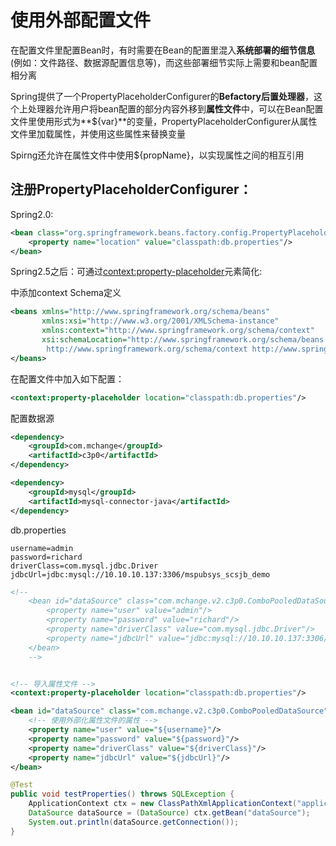 # 使用外部配置文件

在配置文件里配置Bean时，有时需要在Bean的配置里混入**系统部署的细节信息**(例如：文件路径、数据源配置信息等)，而这些部署细节实际上需要和bean配置相分离

Spring提供了一个PropertyPlaceholderConfigurer的**Befactory后置处理器**，这个上处理器允许用户将bean配置的部分内容外移到**属性文件**中，可以在Bean配置文件里使用形式为**${var}**的变量，PropertyPlaceholderConfigurer从属性文件里加载属性，并使用这些属性来替换变量

Spirng还允许在属性文件中使用${propName}，以实现属性之间的相互引用

## 注册PropertyPlaceholderConfigurer：

Spring2.0:

```xml
<bean class="org.springframework.beans.factory.config.PropertyPlaceholderConfigurer">
    <property name="location" value="classpath:db.properties"/>
</bean>
```

Spring2.5之后：可通过<context:property-placeholder>元素简化:

<beans>中添加context Schema定义

```xml
<beans xmlns="http://www.springframework.org/schema/beans"
       xmlns:xsi="http://www.w3.org/2001/XMLSchema-instance"
       xmlns:context="http://www.springframework.org/schema/context"
       xsi:schemaLocation="http://www.springframework.org/schema/beans http://www.springframework.org/schema/beans/spring-beans.xsd
        http://www.springframework.org/schema/context http://www.springframework.org/schema/context/spring-context-4.0.xsd">
</beans>
```

在配置文件中加入如下配置：

```xml
<context:property-placeholder location="classpath:db.properties"/>
```

配置数据源

```xml
<dependency>
    <groupId>com.mchange</groupId>
    <artifactId>c3p0</artifactId>
</dependency>

<dependency>
    <groupId>mysql</groupId>
    <artifactId>mysql-connector-java</artifactId>
</dependency>
```

db.properties

```properties
username=admin
password=richard
driverClass=com.mysql.jdbc.Driver
jdbcUrl=jdbc:mysql://10.10.10.137:3306/mspubsys_scsjb_demo
```

```xml
<!--
    <bean id="dataSource" class="com.mchange.v2.c3p0.ComboPooledDataSource">
        <property name="user" value="admin"/>
        <property name="password" value="richard"/>
        <property name="driverClass" value="com.mysql.jdbc.Driver"/>
        <property name="jdbcUrl" value="jdbc:mysql://10.10.10.137:3306/mspubsys_scsjb_demo"/>
    </bean>
    -->


<!-- 导入属性文件 -->
<context:property-placeholder location="classpath:db.properties"/>

<bean id="dataSource" class="com.mchange.v2.c3p0.ComboPooledDataSource">
    <!-- 使用外部化属性文件的属性 -->
    <property name="user" value="${username}"/>
    <property name="password" value="${password}"/>
    <property name="driverClass" value="${driverClass}"/>
    <property name="jdbcUrl" value="${jdbcUrl}"/>
</bean>
```

```java
@Test
public void testProperties() throws SQLException {
    ApplicationContext ctx = new ClassPathXmlApplicationContext("applicationContext.xml");
    DataSource dataSource = (DataSource) ctx.getBean("dataSource");
    System.out.println(dataSource.getConnection());
}
```

